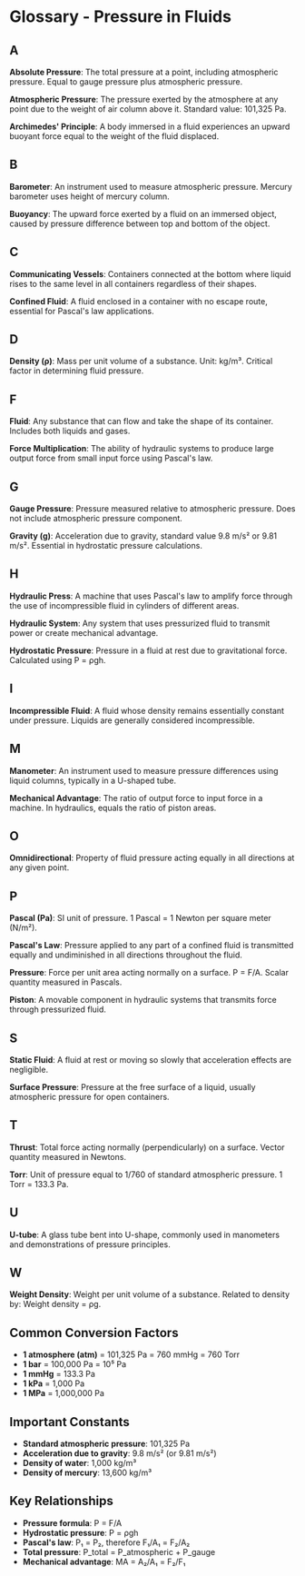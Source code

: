 # Glossary - Pressure in Fluids

## A

**Absolute Pressure**: The total pressure at a point, including atmospheric pressure. Equal to gauge pressure plus atmospheric pressure.

**Atmospheric Pressure**: The pressure exerted by the atmosphere at any point due to the weight of air column above it. Standard value: 101,325 Pa.

**Archimedes' Principle**: A body immersed in a fluid experiences an upward buoyant force equal to the weight of the fluid displaced.

## B

**Barometer**: An instrument used to measure atmospheric pressure. Mercury barometer uses height of mercury column.

**Buoyancy**: The upward force exerted by a fluid on an immersed object, caused by pressure difference between top and bottom of the object.

## C

**Communicating Vessels**: Containers connected at the bottom where liquid rises to the same level in all containers regardless of their shapes.

**Confined Fluid**: A fluid enclosed in a container with no escape route, essential for Pascal's law applications.

## D

**Density (ρ)**: Mass per unit volume of a substance. Unit: kg/m³. Critical factor in determining fluid pressure.

## F

**Fluid**: Any substance that can flow and take the shape of its container. Includes both liquids and gases.

**Force Multiplication**: The ability of hydraulic systems to produce large output force from small input force using Pascal's law.

## G

**Gauge Pressure**: Pressure measured relative to atmospheric pressure. Does not include atmospheric pressure component.

**Gravity (g)**: Acceleration due to gravity, standard value 9.8 m/s² or 9.81 m/s². Essential in hydrostatic pressure calculations.

## H

**Hydraulic Press**: A machine that uses Pascal's law to amplify force through the use of incompressible fluid in cylinders of different areas.

**Hydraulic System**: Any system that uses pressurized fluid to transmit power or create mechanical advantage.

**Hydrostatic Pressure**: Pressure in a fluid at rest due to gravitational force. Calculated using P = ρgh.

## I

**Incompressible Fluid**: A fluid whose density remains essentially constant under pressure. Liquids are generally considered incompressible.

## M

**Manometer**: An instrument used to measure pressure differences using liquid columns, typically in a U-shaped tube.

**Mechanical Advantage**: The ratio of output force to input force in a machine. In hydraulics, equals the ratio of piston areas.

## O

**Omnidirectional**: Property of fluid pressure acting equally in all directions at any given point.

## P

**Pascal (Pa)**: SI unit of pressure. 1 Pascal = 1 Newton per square meter (N/m²).

**Pascal's Law**: Pressure applied to any part of a confined fluid is transmitted equally and undiminished in all directions throughout the fluid.

**Pressure**: Force per unit area acting normally on a surface. P = F/A. Scalar quantity measured in Pascals.

**Piston**: A movable component in hydraulic systems that transmits force through pressurized fluid.

## S

**Static Fluid**: A fluid at rest or moving so slowly that acceleration effects are negligible.

**Surface Pressure**: Pressure at the free surface of a liquid, usually atmospheric pressure for open containers.

## T

**Thrust**: Total force acting normally (perpendicularly) on a surface. Vector quantity measured in Newtons.

**Torr**: Unit of pressure equal to 1/760 of standard atmospheric pressure. 1 Torr = 133.3 Pa.

## U

**U-tube**: A glass tube bent into U-shape, commonly used in manometers and demonstrations of pressure principles.

## W

**Weight Density**: Weight per unit volume of a substance. Related to density by: Weight density = ρg.

## Common Conversion Factors

- **1 atmosphere (atm)** = 101,325 Pa = 760 mmHg = 760 Torr
- **1 bar** = 100,000 Pa = 10⁵ Pa
- **1 mmHg** = 133.3 Pa
- **1 kPa** = 1,000 Pa
- **1 MPa** = 1,000,000 Pa

## Important Constants

- **Standard atmospheric pressure**: 101,325 Pa
- **Acceleration due to gravity**: 9.8 m/s² (or 9.81 m/s²)
- **Density of water**: 1,000 kg/m³
- **Density of mercury**: 13,600 kg/m³

## Key Relationships

- **Pressure formula**: P = F/A
- **Hydrostatic pressure**: P = ρgh
- **Pascal's law**: P₁ = P₂, therefore F₁/A₁ = F₂/A₂
- **Total pressure**: P_total = P_atmospheric + P_gauge
- **Mechanical advantage**: MA = A₂/A₁ = F₂/F₁